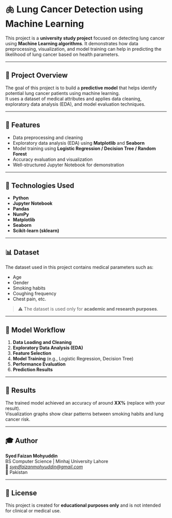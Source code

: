 # 🫁 Lung Cancer Detection using Machine Learning

This project is a **university study project** focused on detecting lung cancer using **Machine Learning algorithms**. It demonstrates how data preprocessing, visualization, and model training can help in predicting the likelihood of lung cancer based on health parameters.

---

## 🚀 Project Overview
The goal of this project is to build a **predictive model** that helps identify potential lung cancer patients using machine learning.  
It uses a dataset of medical attributes and applies data cleaning, exploratory data analysis (EDA), and model evaluation techniques.

---

## 🧠 Features
- Data preprocessing and cleaning  
- Exploratory data analysis (EDA) using **Matplotlib** and **Seaborn**  
- Model training using **Logistic Regression / Decision Tree / Random Forest**  
- Accuracy evaluation and visualization  
- Well-structured Jupyter Notebook for demonstration  

---

## 🧰 Technologies Used
- **Python**
- **Jupyter Notebook**
- **Pandas**
- **NumPy**
- **Matplotlib**
- **Seaborn**
- **Scikit-learn (sklearn)**

---

## 📊 Dataset
The dataset used in this project contains medical parameters such as:
- Age  
- Gender  
- Smoking habits  
- Coughing frequency  
- Chest pain, etc.

> ⚠️ The dataset is used only for **academic and research purposes**.

---

## 🧩 Model Workflow
1. **Data Loading and Cleaning**  
2. **Exploratory Data Analysis (EDA)**  
3. **Feature Selection**  
4. **Model Training** (e.g., Logistic Regression, Decision Tree)  
5. **Performance Evaluation**  
6. **Prediction Results**

---

## 🧪 Results
The trained model achieved an accuracy of around **XX%** (replace with your result).  
Visualization graphs show clear patterns between smoking habits and lung cancer risk.

---

## 🎓 Author
**Syed Faizan Mohyuddin**  
BS Computer Science | Minhaj University Lahore  
📧 *syedfaizanmohyuddin@gmail.com*  
📍 Pakistan  

---

## 📎 License
This project is created for **educational purposes only** and is not intended for clinical or medical use.
